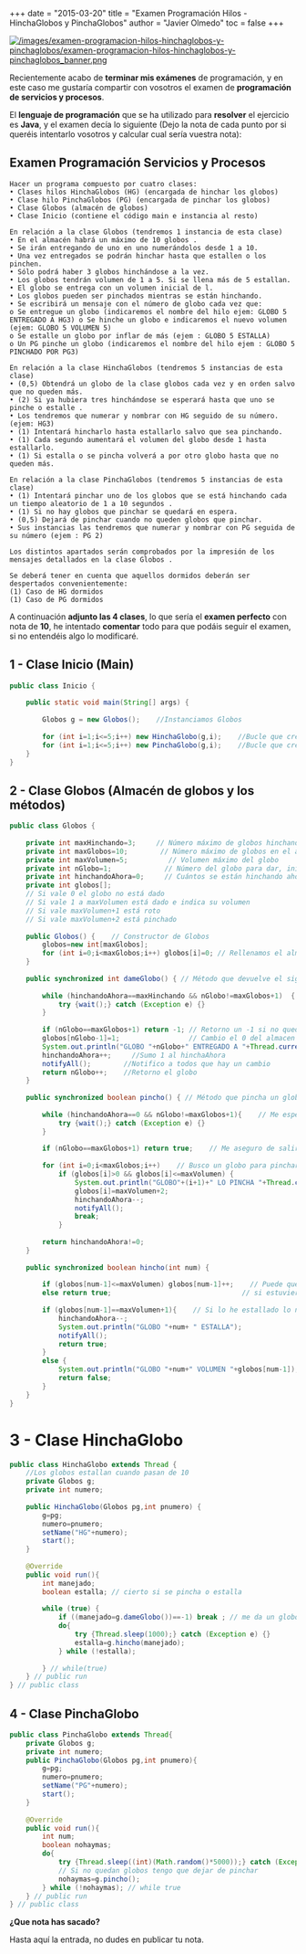 +++
date = "2015-03-20"
title = "Examen Programación Hilos - HinchaGlobos y PinchaGlobos"
author = "Javier Olmedo"
toc = false
+++

[![/images/examen-programacion-hilos-hinchaglobos-y-pinchaglobos/examen-programacion-hilos-hinchaglobos-y-pinchaglobos_banner.png](/images/examen-programacion-hilos-hinchaglobos-y-pinchaglobos/examen-programacion-hilos-hinchaglobos-y-pinchaglobos_banner.png)](/images/examen-programacion-hilos-hinchaglobos-y-pinchaglobos/examen-programacion-hilos-hinchaglobos-y-pinchaglobos_banner.png)

Recientemente acabo de **terminar mis exámenes** de programación, y en este caso me gustaría compartir con vosotros el examen de **programación de servicios y procesos**.

El **lenguaje de programación** que se ha utilizado para **resolver** el ejercicio es **Java**, y el examen decía lo siguiente (Dejo la nota de cada punto por si queréis intentarlo vosotros y calcular cual sería vuestra nota):

## Examen Programación Servicios y Procesos
```
Hacer un programa compuesto por cuatro clases:
• Clases hilos HinchaGlobos (HG) (encargada de hinchar los globos)
• Clase hilo PinchaGlobos (PG) (encargada de pinchar los globos)
• Clase Globos (almacén de globos)
• Clase Inicio (contiene el código main e instancia al resto)

En relación a la clase Globos (tendremos 1 instancia de esta clase)
• En el almacén habrá un máximo de 10 globos .
• Se irán entregando de uno en uno numerándolos desde 1 a 10.
• Una vez entregados se podrán hinchar hasta que estallen o los pinchen.
• Sólo podrá haber 3 globos hinchándose a la vez.
• Los globos tendrán volumen de 1 a 5. Si se llena más de 5 estallan.
• El globo se entrega con un volumen inicial de l.
• Los globos pueden ser pinchados mientras se están hinchando.
• Se escribirá un mensaje con el número de globo cada vez que:
o Se entregue un globo (indicaremos el nombre del hilo ejem: GLOBO 5 ENTREGADO A HG3) o Se hinche un globo e indicaremos el nuevo volumen (ejem: GLOBO 5 VOLUMEN 5)
o Se estalle un globo por inflar de más (ejem : GLOBO 5 ESTALLA)
o Un PG pinche un globo (indicaremos el nombre del hilo ejem : GLOBO 5 PINCHADO POR PG3)

En relación a la clase HinchaGlobos (tendremos 5 instancias de esta clase)
• (0,5) Obtendrá un globo de la clase globos cada vez y en orden salvo que no queden más.
• (2) Si ya hubiera tres hinchándose se esperará hasta que uno se pinche o estalle .
• Los tendremos que numerar y nombrar con HG seguido de su número. (ejem: HG3)
• (1) Intentará hincharlo hasta estallarlo salvo que sea pinchando.
• (1) Cada segundo aumentará el volumen del globo desde 1 hasta estallarlo.
• (1) Si estalla o se pincha volverá a por otro globo hasta que no queden más.

En relación a la clase PinchaGlobos (tendremos 5 instancias de esta clase)
• (1) Intentará pinchar uno de los globos que se está hinchando cada un tiempo aleatorio de 1 a 10 segundos .
• (1) Si no hay globos que pinchar se quedará en espera.
• (0,5) Dejará de pinchar cuando no queden globos que pinchar.
• Sus instancias las tendremos que numerar y nombrar con PG seguida de su número (ejem : PG 2)

Los distintos apartados serán comprobados por la impresión de los mensajes detallados en la clase Globos .

Se deberá tener en cuenta que aquellos dormidos deberán ser despertados convenientemente:
(1) Caso de HG dormidos
(1) Caso de PG dormidos
```

A continuación **adjunto las 4 clases**, lo que sería el **examen perfecto** con nota de **10**, he intentado **comentar** todo para que podáis seguir el examen, si no entendéis algo lo modificaré.

## 1 - Clase Inicio (Main)

```java
public class Inicio {
 
    public static void main(String[] args) {
 
        Globos g = new Globos();    //Instanciamos Globos
 
        for (int i=1;i<=5;i++) new HinchaGlobo(g,i);    //Bucle que crea 5 hilos de HinchaGlobo, le pasamos los globos e i para saber el número del hilo
        for (int i=1;i<=5;i++) new PinchaGlobo(g,i);    //Bucle que crea 5 hilos de PinchaGlobo, le pasamos los globos e i para saber el número del hilo
    }
}
```

## 2 - Clase Globos (Almacén de globos y los métodos)

```java
public class Globos {
 
    private int maxHinchando=3;     // Número máximo de globos hinchando a la vez
    private int maxGlobos=10;        // Número máximo de globos en el almacén
    private int maxVolumen=5;          // Volumen máximo del globo
    private int nGlobo=1;             // Número del globo para dar, inicialmente 1
    private int hinchandoAhora=0;     // Cuántos se están hinchando ahora mismo
    private int globos[];
    // Si vale 0 el globo no está dado
    // Si vale 1 a maxVolumen está dado e indica su volumen
    // Si vale maxVolumen+1 está roto
    // Si vale maxVolumen+2 está pinchado
 
    public Globos() {    // Constructor de Globos
        globos=new int[maxGlobos];
        for (int i=0;i<maxGlobos;i++) globos[i]=0; // Rellenamos el almacén a 0, (ninguno dado).
    } 
 
    public synchronized int dameGlobo() { // Método que devuelve el siguiente globo del almacen, si no quedan devuelve -1
 
        while (hinchandoAhora==maxHinchando && nGlobo!=maxGlobos+1)  { // Me espero si ya hay maxHinchando y quedan globos por dar
            try {wait();} catch (Exception e) {}
        }
 
        if (nGlobo==maxGlobos+1) return -1; // Retorno un -1 si no quedan globos por dar
        globos[nGlobo-1]=1;                 // Cambio el 0 del almacen de globos por 1 (entregado a HinchaGlobos)
        System.out.println("GLOBO "+nGlobo+" ENTREGADO A "+Thread.currentThread().getName());    //Informo por consola a que hilo se le da el globo
        hinchandoAhora++;     //Sumo 1 al hinchaAhora
        notifyAll();        //Notifico a todos que hay un cambio
        return nGlobo++;    //Retorno el globo
    }
 
    public synchronized boolean pincho() { // Método que pincha un globo, si no quedan devuelve true
 
        while (hinchandoAhora==0 && nGlobo!=maxGlobos+1){    // Me espero si no hay hinchando y quedan por pinchar
            try {wait();} catch (Exception e) {}
        }
 
        if (nGlobo==maxGlobos+1) return true;    // Me aseguro de salir porque ha cambiado hinchando
 
        for (int i=0;i<maxGlobos;i++)    // Busco un globo para pinchar dentro del almacen
            if (globos[i]>0 && globos[i]<=maxVolumen) {
                System.out.println("GLOBO"+(i+1)+" LO PINCHA "+Thread.currentThread().getName());
                globos[i]=maxVolumen+2;
                hinchandoAhora--;
                notifyAll();
                break;
            }
 
        return hinchandoAhora!=0;
    }
 
    public synchronized boolean hincho(int num) {
 
        if (globos[num-1]<=maxVolumen) globos[num-1]++;    // Puede que ya esté estallado, se comprueba
        else return true;                                // si estuviera estallado, pinchado o estallase dev true
 
        if (globos[num-1]==maxVolumen+1){    // Si lo he estallado lo notifico
            hinchandoAhora--;
            System.out.println("GLOBO "+num+ " ESTALLA");
            notifyAll();
            return true;
        }
        else {
            System.out.println("GLOBO "+num+" VOLUMEN "+globos[num-1]);
            return false;
        }
    }
}
```

# 3 - Clase HinchaGlobo

```java
public class HinchaGlobo extends Thread {
    //Los globos estallan cuando pasan de 10
    private Globos g;
    private int numero;
 
    public HinchaGlobo(Globos pg,int pnumero) {
        g=pg;
        numero=pnumero;
        setName("HG"+numero);
        start();
    }
 
    @Override
    public void run(){
        int manejado;
        boolean estalla; // cierto si se pincha o estalla
 
        while (true) {
            if ((manejado=g.dameGlobo())==-1) break ; // me da un globo o -1 si no hay mas
            do{
                try {Thread.sleep(1000);} catch (Exception e) {}
                estalla=g.hincho(manejado);
            } while (!estalla);  
 
        } // while(true)
    } // public run
} // public class
```

## 4 - Clase PinchaGlobo

```java
public class PinchaGlobo extends Thread{
    private Globos g;
    private int numero;
    public PinchaGlobo(Globos pg,int pnumero){
        g=pg;
        numero=pnumero;
        setName("PG"+numero);
        start();
    }
 
    @Override
    public void run(){
        int num;
        boolean nohaymas;
        do{
            try {Thread.sleep((int)(Math.random()*5000));} catch (Exception e) {}
            // Si no quedan globos tengo que dejar de pinchar
            nohaymas=g.pincho();
        } while (!nohaymas); // while true
    } // public run
} // public class
```

**¿Que nota has sacado?**

Hasta aquí la entrada, no dudes en publicar tu nota.